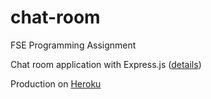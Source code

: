 # chat-room
FSE Programming Assignment

Chat room application with Express.js ([details](https://docs.google.com/document/d/1xiZg3WSMblXSE0tvJ6268IAcJinAGtczOcAMEitlt3s/edit))

Production on [Heroku](https://fse-chat-room-myjian.herokuapp.com/)
